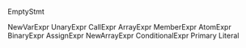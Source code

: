 
<!-- ClassDef -->
<!-- ClassBuild -->
<!-- FunDef -->
<!-- ReturnType(type | void) -->
<!-- ParaList -->
<!-- Block(ArrayList<StmtNodes>) -->
<!-- BlockStmt -->
<!-- VarDefStmt -->
<!-- IfStmt -->
<!-- WhileStmt -->
<!-- ForStmt -->
<!-- ReturnStmt -->
<!-- BreakStmt -->
<!-- ContinueStmt -->
<!-- ExprStmt -->
EmptyStmt

<!-- VarDef -->
<!-- Type -->
<!-- TypeName -->
<!-- BaseType -->

NewVarExpr
UnaryExpr
CallExpr
ArrayExpr
MemberExpr
AtomExpr
BinaryExpr
AssignExpr
NewArrayExpr
ConditionalExpr
Primary
Literal